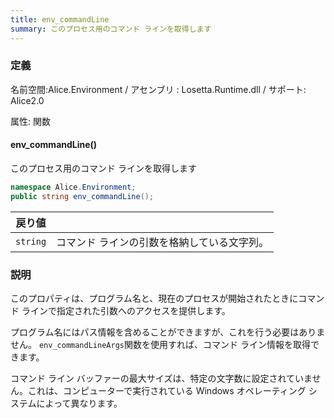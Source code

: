 ```yaml
---
title: env_commandLine
summary: このプロセス用のコマンド ラインを取得します
---
```

### 定義
名前空間:Alice.Environment / アセンブリ : Losetta.Runtime.dll / サポート: Alice2.0

属性: 関数

#### env_commandLine()

このプロセス用のコマンド ラインを取得します

```cs title="AliceScript"
namespace Alice.Environment;
public string env_commandLine();
```

|戻り値| |
|-|-|
|`string`|コマンド ラインの引数を格納している文字列。|

### 説明
このプロパティは、プログラム名と、現在のプロセスが開始されたときにコマンド ラインで指定された引数へのアクセスを提供します。

プログラム名にはパス情報を含めることができますが、これを行う必要はありません。 `env_commandLineArgs`関数を使用すれば、コマンド ライン情報を取得できます。

コマンド ライン バッファーの最大サイズは、特定の文字数に設定されていません。これは、コンピューターで実行されている Windows オペレーティング システムによって異なります。